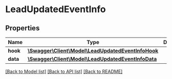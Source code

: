 # LeadUpdatedEventInfo

## Properties
Name | Type | Description | Notes
------------ | ------------- | ------------- | -------------
**hook** | [**\Swagger\Client\Model\LeadUpdatedEventInfoHook**](LeadUpdatedEventInfoHook.md) |  | [optional] 
**data** | [**\Swagger\Client\Model\LeadUpdatedEventInfoData**](LeadUpdatedEventInfoData.md) |  | [optional] 

[[Back to Model list]](../README.md#documentation-for-models) [[Back to API list]](../README.md#documentation-for-api-endpoints) [[Back to README]](../README.md)

